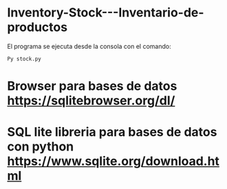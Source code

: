 # Inventory-Stock---Inventario-de-productos
El programa se ejecuta desde la consola con el comando:
```
Py stock.py
```
# Browser para bases de datos https://sqlitebrowser.org/dl/
# SQL lite libreria para bases de datos con python https://www.sqlite.org/download.html